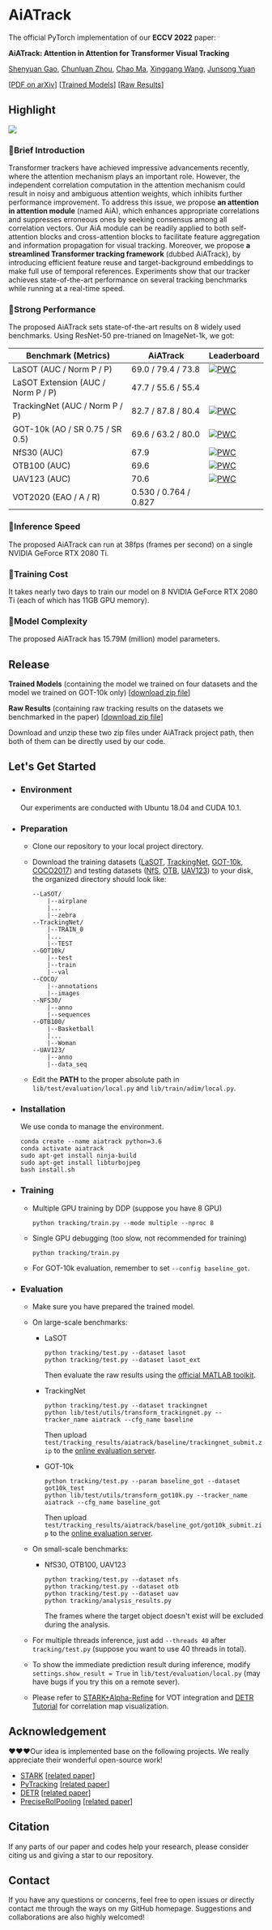 # AiATrack

The official PyTorch implementation of our **ECCV 2022** paper: 

**AiATrack: Attention in Attention for Transformer Visual Tracking**

[Shenyuan Gao](https://github.com/Little-Podi), [Chunluan Zhou](https://www.sites.google.com/view/chunluanzhou/), [Chao Ma](https://vision.sjtu.edu.cn/), [Xinggang Wang](https://xinggangw.info/), [Junsong Yuan](https://cse.buffalo.edu/~jsyuan/)

[[PDF on arXiv](https://arxiv.org/abs/2207.09603)] [[Trained Models](https://github.com/Little-Podi/AiATrack/releases/tag/downloads)] [[Raw Results](https://github.com/Little-Podi/AiATrack/releases/tag/downloads)]

## Highlight

![](AiA.png)

### :bookmark:Brief Introduction

Transformer trackers have achieved impressive advancements recently, where the attention mechanism plays an important role. However, the independent correlation computation in the attention mechanism could result in noisy and ambiguous attention weights, which inhibits further performance improvement. To address this issue, we propose **an attention in attention module** (named AiA), which enhances appropriate correlations and suppresses erroneous ones by seeking consensus among all correlation vectors. Our AiA module can be readily applied to both self-attention blocks and cross-attention blocks to facilitate feature aggregation and information propagation for visual tracking. Moreover, we propose **a streamlined Transformer tracking framework** (dubbed AiATrack), by introducing efficient feature reuse and target-background embeddings to make full use of temporal references. Experiments show that our tracker achieves state-of-the-art performance on several tracking benchmarks while running at a real-time speed.

### :bookmark:Strong Performance

The proposed AiATrack sets state-of-the-art results on 8 widely used benchmarks. Using ResNet-50 pre-trianed on ImageNet-1k, we got: 

| Benchmark (Metrics)                | AiATrack              | Leaderboard                                                  |
| ---------------------------------- | --------------------- | ------------------------------------------------------------ |
| LaSOT (AUC / Norm P / P)           | 69.0 / 79.4 / 73.8    | [![PWC](https://img.shields.io/endpoint.svg?url=https://paperswithcode.com/badge/aiatrack-attention-in-attention-for/visual-object-tracking-on-lasot)](https://paperswithcode.com/sota/visual-object-tracking-on-lasot?p=aiatrack-attention-in-attention-for) |
| LaSOT Extension (AUC / Norm P / P) | 47.7 / 55.6 / 55.4    |                                                              |
| TrackingNet (AUC / Norm P / P)     | 82.7 / 87.8 / 80.4    | [![PWC](https://img.shields.io/endpoint.svg?url=https://paperswithcode.com/badge/aiatrack-attention-in-attention-for/visual-object-tracking-on-trackingnet)](https://paperswithcode.com/sota/visual-object-tracking-on-trackingnet?p=aiatrack-attention-in-attention-for) |
| GOT-10k (AO / SR 0.75 / SR 0.5)    | 69.6 / 63.2 / 80.0    | [![PWC](https://img.shields.io/endpoint.svg?url=https://paperswithcode.com/badge/aiatrack-attention-in-attention-for/visual-object-tracking-on-got-10k)](https://paperswithcode.com/sota/visual-object-tracking-on-got-10k?p=aiatrack-attention-in-attention-for) |
| NfS30 (AUC)                        | 67.9                  | [![PWC](https://img.shields.io/endpoint.svg?url=https://paperswithcode.com/badge/aiatrack-attention-in-attention-for/visual-object-tracking-on-needforspeed)](https://paperswithcode.com/sota/visual-object-tracking-on-needforspeed?p=aiatrack-attention-in-attention-for) |
| OTB100 (AUC)                       | 69.6                  | [![PWC](https://img.shields.io/endpoint.svg?url=https://paperswithcode.com/badge/aiatrack-attention-in-attention-for/visual-object-tracking-on-otb-100)](https://paperswithcode.com/sota/visual-object-tracking-on-otb-100?p=aiatrack-attention-in-attention-for) |
| UAV123 (AUC)                       | 70.6                  | [![PWC](https://img.shields.io/endpoint.svg?url=https://paperswithcode.com/badge/aiatrack-attention-in-attention-for/visual-object-tracking-on-uav123)](https://paperswithcode.com/sota/visual-object-tracking-on-uav123?p=aiatrack-attention-in-attention-for) |
| VOT2020 (EAO / A / R)              | 0.530 / 0.764 / 0.827 |                                                              |

### :bookmark:Inference Speed

The proposed AiATrack can run at 38fps (frames per second) on a single NVIDIA GeForce RTX 2080 Ti.

### :bookmark:Training Cost

It takes nearly two days to train our model on 8 NVIDIA GeForce RTX 2080 Ti (each of which has 11GB GPU memory).

### :bookmark:Model Complexity

The proposed AiATrack has 15.79M (million) model parameters.

## Release

**Trained Models** (containing the model we trained on four datasets and the model we trained on GOT-10k only) [[download zip file](https://github.com/Little-Podi/AiATrack/releases/download/downloads/Trained_Models.zip)]

**Raw Results** (containing raw tracking results on the datasets we benchmarked in the paper) [[download zip file](https://github.com/Little-Podi/AiATrack/releases/download/downloads/Raw_Results.zip)]

Download and unzip these two zip files under AiATrack project path, then both of them can be directly used by our code.

## Let's Get Started

- ### Environment

  Our experiments are conducted with Ubuntu 18.04 and CUDA 10.1.

- ### Preparation

  - Clone our repository to your local project directory.

  - Download the training datasets ([LaSOT](http://vision.cs.stonybrook.edu/~lasot/download.html), [TrackingNet](https://github.com/SilvioGiancola/TrackingNet-devkit), [GOT-10k](http://got-10k.aitestunion.com/downloads), [COCO2017](https://cocodataset.org/#download)) and testing datasets ([NfS](http://ci2cv.net/nfs/index.html), [OTB](http://cvlab.hanyang.ac.kr/tracker_benchmark/datasets.html), [UAV123](https://cemse.kaust.edu.sa/ivul/uav123)) to your disk, the organized directory should look like: 

    ```
    --LaSOT/
    	|--airplane
    	|...
    	|--zebra
    --TrackingNet/
    	|--TRAIN_0
    	|...
    	|--TEST
    --GOT10k/
    	|--test
    	|--train
    	|--val
    --COCO/
    	|--annotations
    	|--images
    --NFS30/
    	|--anno
    	|--sequences
    --OTB100/
    	|--Basketball
    	|...
    	|--Woman
    --UAV123/
    	|--anno
    	|--data_seq
    ```

  - Edit the **PATH** to the proper absolute path in ```lib/test/evaluation/local.py``` and ```lib/train/adim/local.py```.

- ### Installation

  We use conda to manage the environment.

  ```
  conda create --name aiatrack python=3.6
  conda activate aiatrack
  sudo apt-get install ninja-build
  sudo apt-get install libturbojpeg
  bash install.sh
  ```

- ### Training

  - Multiple GPU training by DDP (suppose you have 8 GPU)

    ```
    python tracking/train.py --mode multiple --nproc 8
    ```

  - Single GPU debugging (too slow, not recommended for training)

    ```
    python tracking/train.py
    ```

  - For GOT-10k evaluation, remember to set ```--config baseline_got```.

- ### Evaluation

  - Make sure you have prepared the trained model.

  - On large-scale benchmarks: 

    - LaSOT

      ```
      python tracking/test.py --dataset lasot
      python tracking/test.py --dataset lasot_ext
      ```

      Then evaluate the raw results using the [official MATLAB toolkit](https://github.com/HengLan/LaSOT_Evaluation_Toolkit).

    - TrackingNet

      ```
      python tracking/test.py --dataset trackingnet
      python lib/test/utils/transform_trackingnet.py --tracker_name aiatrack --cfg_name baseline
      ```

      Then upload ```test/tracking_results/aiatrack/baseline/trackingnet_submit.zip``` to the [online evaluation server](https://eval.ai/web/challenges/challenge-page/1805/overview).

    - GOT-10k

      ```
      python tracking/test.py --param baseline_got --dataset got10k_test
      python lib/test/utils/transform_got10k.py --tracker_name aiatrack --cfg_name baseline_got
      ```

      Then upload ```test/tracking_results/aiatrack/baseline_got/got10k_submit.zip``` to the [online evaluation server](http://got-10k.aitestunion.com/submit_instructions).

  - On small-scale benchmarks: 

    - NfS30, OTB100, UAV123

      ```
      python tracking/test.py --dataset nfs
      python tracking/test.py --dataset otb
      python tracking/test.py --dataset uav
      python tracking/analysis_results.py
      ```

      The frames where the target object doesn't exist will be excluded during the analysis.

  - For multiple threads inference, just add ```--threads 40``` after ```tracking/test.py``` (suppose you want to use 40 threads in total).

  - To show the immediate prediction result during inference, modify ```settings.show_result = True``` in ```lib/test/evaluation/local.py``` (may have bugs if you try this on a remote sever).

  - Please refer to [STARK+Alpha-Refine](https://github.com/researchmm/Stark/blob/main/external/AR/README.md) for VOT integration and [DETR Tutorial](https://colab.research.google.com/github/facebookresearch/detr/blob/colab/notebooks/detr_attention.ipynb) for correlation map visualization.

## Acknowledgement

:heart::heart::heart:Our idea is implemented base on the following projects. We really appreciate their wonderful open-source work!

- [STARK](https://github.com/researchmm/Stark) [[related paper](https://arxiv.org/abs/2103.17154)]
- [PyTracking](https://github.com/visionml/pytracking) [[related paper](https://arxiv.org/abs/1811.07628)]
- [DETR](https://github.com/facebookresearch/detr) [[related paper](https://arxiv.org/abs/2005.12872)]
- [PreciseRoIPooling](https://github.com/vacancy/PreciseRoIPooling) [[related paper](https://arxiv.org/abs/1807.11590)]

## Citation

If any parts of our paper and codes help your research, please consider citing us and giving a star to our repository.

## Contact

If you have any questions or concerns, feel free to open issues or directly contact me through the ways on my GitHub homepage. Suggestions and collaborations are also highly welcomed!
